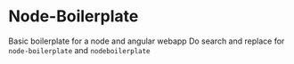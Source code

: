 # Node-Boilerplate
Basic boilerplate for a node and angular webapp
Do search and replace for `node-boilerplate` and `nodeboilerplate`
